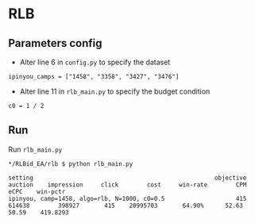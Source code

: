 # RLB

## Parameters config

* Alter line 6 in `config.py` to specify the dataset
```
ipinyou_camps = ["1458", "3358", "3427", "3476"]
```
* Alter line 11 in `rlb_main.py` to specify the budget condition
```
c0 = 1 / 2
```
## Run

Run `rlb_main.py`
```
*/RLBid_EA/rlb $ python rlb_main.py
```
```
setting                                                	  objective	  auction	 impression	    click	     cost	  win-rate	      CPM	     eCPC	 win-pctr
ipinyou, camp=1458, algo=rlb, N=1000, c0=0.5           	        415	   614638	     398927	      415	 20995703	    64.90%	    52.63	    50.59	 419.8293
```
